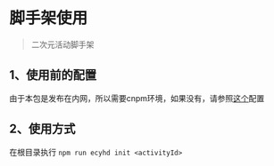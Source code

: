 # 脚手架使用

> 二次元活动脚手架

## 1、使用前的配置

由于本包是发布在内网，所以需要cnpm环境，如果没有，请参照[这个](https://yuewen.lexiangla.com/teams/yued/docs/54462c185a4611e89c51525400b865c4?lxref=search-company&company_from=yuewen)配置

## 2、使用方式

在根目录执行 `npm run ecyhd init <activityId>`